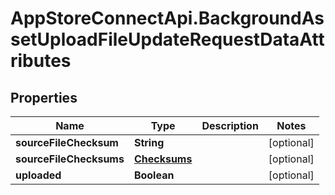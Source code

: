 # AppStoreConnectApi.BackgroundAssetUploadFileUpdateRequestDataAttributes

## Properties

Name | Type | Description | Notes
------------ | ------------- | ------------- | -------------
**sourceFileChecksum** | **String** |  | [optional] 
**sourceFileChecksums** | [**Checksums**](Checksums.md) |  | [optional] 
**uploaded** | **Boolean** |  | [optional] 


